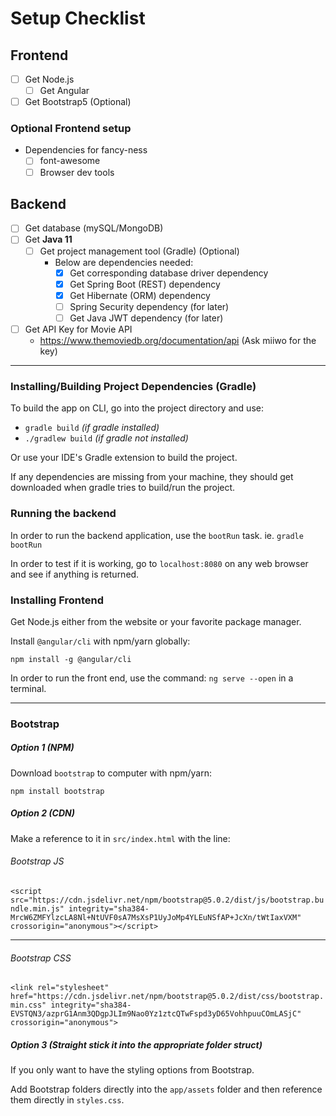 # Setup Checklist

## Frontend
- [ ] Get Node.js
    - [ ] Get Angular
- [ ] Get Bootstrap5 (Optional)

### Optional Frontend setup
- Dependencies for fancy-ness
    - [ ] font-awesome
    - [ ] Browser dev tools

## Backend
- [ ] Get database (mySQL/MongoDB)
- [ ] Get **Java 11**
    - [ ] Get project management tool (Gradle) (Optional)
        - Below are dependencies needed:
            - [x] Get corresponding database driver dependency
            - [x] Get Spring Boot (REST) dependency
            - [x] Get Hibernate (ORM) dependency
            - [ ] Spring Security dependency (for later)
            - [ ] Get Java JWT dependency (for later)
    
- [ ] Get API Key for Movie API
    - https://www.themoviedb.org/documentation/api (Ask miiwo for the key)

---

### Installing/Building Project Dependencies (Gradle)
To build the app on CLI, go into the project directory and use: 

- `gradle build` *(if gradle installed)*
- `./gradlew build` *(if gradle not installed)*

Or use your IDE's Gradle extension to build the project.

If any dependencies are missing from your machine, they should get downloaded when gradle tries to build/run the project.

### Running the backend

In order to run the backend application, use the `bootRun` task. ie. `gradle bootRun`

In order to test if it is working, go to `localhost:8080` on any web browser and see if anything is returned.

### Installing Frontend
Get Node.js either from the website or your favorite package manager.

Install `@angular/cli` with npm/yarn globally:

    npm install -g @angular/cli

In order to run the front end, use the command: `ng serve --open` in a terminal.

---

### Bootstrap
##### Option 1 (NPM)
Download `bootstrap` to computer with npm/yarn: 

    npm install bootstrap

##### Option 2 (CDN)
Make a reference to it in `src/index.html` with the line:

###### Bootstrap JS
`<script src="https://cdn.jsdelivr.net/npm/bootstrap@5.0.2/dist/js/bootstrap.bundle.min.js" integrity="sha384-MrcW6ZMFYlzcLA8Nl+NtUVF0sA7MsXsP1UyJoMp4YLEuNSfAP+JcXn/tWtIaxVXM" crossorigin="anonymous"></script>`

---

###### Bootstrap CSS
`<link rel="stylesheet" href="https://cdn.jsdelivr.net/npm/bootstrap@5.0.2/dist/css/bootstrap.min.css" integrity="sha384-EVSTQN3/azprG1Anm3QDgpJLIm9Nao0Yz1ztcQTwFspd3yD65VohhpuuCOmLASjC" crossorigin="anonymous">`

##### Option 3 (Straight stick it into the appropriate folder struct)
If you only want to have the styling options from Bootstrap.

Add Bootstrap folders directly into the `app/assets` folder and then reference them directly in `styles.css`.


